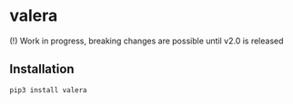 # valera

(!) Work in progress, breaking changes are possible until v2.0 is released

## Installation

```sh
pip3 install valera
```
